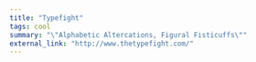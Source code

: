 ```yaml
---
title: "Typefight"
tags: cool
summary: "\"Alphabetic Altercations, Figural Fisticuffs\""
external_link: "http://www.thetypefight.com/"
---
```

